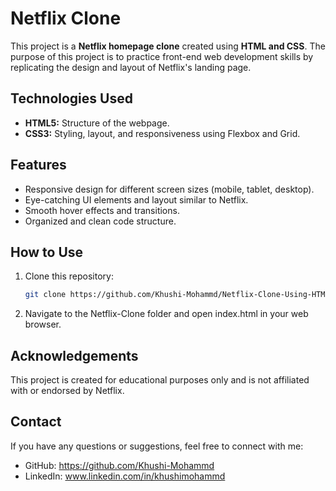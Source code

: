 # Netflix Clone  

This project is a **Netflix homepage clone** created using **HTML and CSS**. The purpose of this project is to practice front-end web development skills by replicating the design and layout of Netflix's landing page.  

## Technologies Used  

- **HTML5:** Structure of the webpage.  
- **CSS3:** Styling, layout, and responsiveness using Flexbox and Grid.  

## Features  

- Responsive design for different screen sizes (mobile, tablet, desktop).  
- Eye-catching UI elements and layout similar to Netflix.  
- Smooth hover effects and transitions.  
- Organized and clean code structure.  

## How to Use  

1. Clone this repository:  
   ```bash
   git clone https://github.com/Khushi-Mohammd/Netflix-Clone-Using-HTML-CSS.git

2. Navigate to the Netflix-Clone folder and open index.html in your web browser.

## Acknowledgements

This project is created for educational purposes only and is not affiliated with or endorsed by Netflix.

## Contact

If you have any questions or suggestions, feel free to connect with me:
- GitHub: https://github.com/Khushi-Mohammd
- LinkedIn: www.linkedin.com/in/khushimohammd
